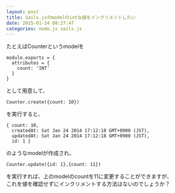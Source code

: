 ```yaml
---
layout: post
title: Sails.jsのmodelのintな値をインクリメントしたい
date: 2015-01-24 08:27:47
categories: node.js sails.js
---
```

<p>たとえばCounterというmodelを</p>

<pre><code>module.exports = {
  attributes = {
    count: 'INT'
  }
}
</code></pre>

<p>として用意して、</p>

<pre><code>Counter.create({count: 10})
</code></pre>

<p>を実行すると、</p>

<pre><code>{ count: 10,
  createdAt: Sat Jan 24 2014 17:12:18 GMT+0900 (JST),
  updatedAt: Sat Jan 24 2014 17:12:18 GMT+0900 (JST),
  id: 1 }
</code></pre>

<p>のようなmodelが作成され、</p>

<pre><code>Counter.update({id: 1},{count: 11})
</code></pre>

<p>を実行すれば、上のmodelのcountを11に変更することができますが、<br>
これを値を確認せずにインクリメントする方法はないのでしょうか？</p>

